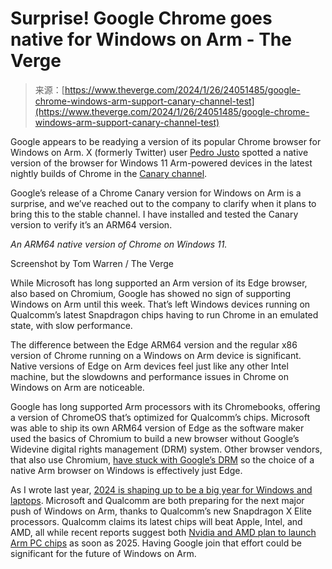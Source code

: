 <!--yml
category: 未分类
date: 2024-05-27 15:17:07
-->

# Surprise! Google Chrome goes native for Windows on Arm - The Verge

> 来源：[https://www.theverge.com/2024/1/26/24051485/google-chrome-windows-arm-support-canary-channel-test](https://www.theverge.com/2024/1/26/24051485/google-chrome-windows-arm-support-canary-channel-test)

Google appears to be readying a version of its popular Chrome browser for Windows on Arm. X (formerly Twitter) user [Pedro Justo](https://twitter.com/itanium_guy/status/1750686687020417237) spotted a native version of the browser for Windows 11 Arm-powered devices in the latest nightly builds of Chrome in the [Canary channel](https://go.redirectingat.com/?xs=1&id=1025X1701640&url=https%3A%2F%2Fwww.google.com%2Fchrome%2Fcanary%2F).

Google’s release of a Chrome Canary version for Windows on Arm is a surprise, and we’ve reached out to the company to clarify when it plans to bring this to the stable channel. I have installed and tested the Canary version to verify it’s an ARM64 version.

*An ARM64 native version of Chrome on Windows 11.﻿*

Screenshot by Tom Warren / The Verge

While Microsoft has long supported an Arm version of its Edge browser, also based on Chromium, Google has showed no sign of supporting Windows on Arm until this week. That’s left Windows devices running on Qualcomm’s latest Snapdragon chips having to run Chrome in an emulated state, with slow performance.

The difference between the Edge ARM64 version and the regular x86 version of Chrome running on a Windows on Arm device is significant. Native versions of Edge on Arm devices feel just like any other Intel machine, but the slowdowns and performance issues in Chrome on Windows on Arm are noticeable.

Google has long supported Arm processors with its Chromebooks, offering a version of ChromeOS that’s optimized for Qualcomm’s chips. Microsoft was able to ship its own ARM64 version of Edge as the software maker used the basics of Chromium to build a new browser without Google’s Widevine digital rights management (DRM) system. Other browser vendors, that also use Chromium, [have stuck with Google’s DRM](https://www.xda-developers.com/google-holding-back-native-browsers-windows-on-arm/) so the choice of a native Arm browser on Windows is effectively just Edge.

As I wrote last year, [2024 is shaping up to be a big year for Windows and laptops](/23979164/laptops-2024-ai-surface-windows-intel-amd). Microsoft and Qualcomm are both preparing for the next major push of Windows on Arm, thanks to Qualcomm’s new Snapdragon X Elite processors. Qualcomm claims its latest chips will beat Apple, Intel, and AMD, all while recent reports suggest both [Nvidia and AMD plan to launch Arm PC chips](/2023/10/23/23929240/nvidia-amd-cpu-arm-pc-chips-2025-release-rumors) as soon as 2025\. Having Google join that effort could be significant for the future of Windows on Arm.